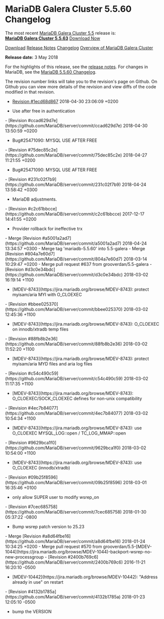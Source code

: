 # MariaDB Galera Cluster 5.5.60 Changelog

The most recent [MariaDB Galera Cluster 5.5](/kb/en/galera/) release is:<br>
<span class="cstm-style lead"><strong>[MariaDB Galera Cluster 5.5.63](/replication/galera-cluster/mariadb-galera-cluster-releases/mariadb-galera-55-release-notes/mariadb-galera-cluster-5563-release-notes)</strong> [Download<span>&nbsp;</span>Now](https://downloads.mariadb.org/mariadb-galera/5.5)</span>

[Download](http://downloads.mariadb.org/mariadb-galera/5.5.60)
[Release Notes](/replication/galera-cluster/mariadb-galera-cluster-releases/mariadb-galera-55-release-notes/mariadb-galera-cluster-5560-release-notes)
[Changelog](/replication/galera-cluster/mariadb-galera-cluster-releases/mariadb-galera-55-changelogs/mariadb-galera-cluster-5560-changelog)
[Overview of MariaDB Galera Cluster](/replication/galera-cluster/what-is-mariadb-galera-cluster)

<strong>Release date:</strong> 3 May 2018

For the highlights of this release, see the
[release notes](/replication/galera-cluster/mariadb-galera-cluster-releases/mariadb-galera-55-release-notes/mariadb-galera-cluster-5560-release-notes). For changes in
MariaDB, see the [MariaDB 5.5.60 Changelog](/kb/en/mariadb-5560-changelog/).

The revision number links will take you to the revision's page on Github. On
Github you can view more details of the revision and view diffs of the code
modified in that revision.

- [Revision #1ecd68d867](https://github.com/MariaDB/server/commit/1ecd68d867)
<span class="cstm-style datetime">2018-04-30 23:06:09 +0200</span>
<ul start="1"><li>Use after free in authentication
</li></ul>
- [Revision #ccad629d7e](https://github.com/MariaDB/server/commit/ccad629d7e)
<span class="cstm-style datetime">2018-04-30 13:50:59 +0200</span>
<ul start="1"><li>Bug#25471090: MYSQL USE AFTER FREE
</li></ul>
- [Revision #75dec85c2e](https://github.com/MariaDB/server/commit/75dec85c2e)
<span class="cstm-style datetime">2018-04-27 11:21:55 +0200</span>
<ul start="1"><li>Bug#25471090: MYSQL USE AFTER FREE
</li></ul>
- [Revision #231c02f7b9](https://github.com/MariaDB/server/commit/231c02f7b9)
<span class="cstm-style datetime">2018-04-24 13:58:42 +0300</span>
<ul start="1"><li>MariaDB adjustments.
</li></ul>
- [Revision #c2c61bbcce](https://github.com/MariaDB/server/commit/c2c61bbcce)
<span class="cstm-style datetime">2017-12-17 14:41:55 +0200</span>
<ul start="1"><li>Provider rollback for ineffective trx
</li></ul>
- <span class="cstm-style merge">Merge [Revision #a5001a2ad7](https://github.com/MariaDB/server/commit/a5001a2ad7) 2018-04-24 13:34:57 +0300 - Merge tag 'mariadb-5.5.60' into 5.5-galera</span>
- <span class="cstm-style merge">Merge [Revision #804a7e60d7](https://github.com/MariaDB/server/commit/804a7e60d7) 2018-03-14 10:29:47 +0200 - Merge pull request #637 from grooverdan/5.5-galera</span>
- [Revision #d3c0e34bdc](https://github.com/MariaDB/server/commit/d3c0e34bdc)
<span class="cstm-style datetime">2018-03-02 16:19:14 +1100</span>
<ul start="1"><li>[MDEV-8743](https://jira.mariadb.org/browse/MDEV-8743): protect myisam/aria MYI with O_CLOEXEC
</li></ul>
- [Revision #bbee025370](https://github.com/MariaDB/server/commit/bbee025370)
<span class="cstm-style datetime">2018-03-02 12:45:36 +1100</span>
<ul start="1"><li>[MDEV-8743](https://jira.mariadb.org/browse/MDEV-8743): O_CLOEXEC on innodb/xtradb temp files
</li></ul>
- [Revision #88fb8b2e36](https://github.com/MariaDB/server/commit/88fb8b2e36)
<span class="cstm-style datetime">2018-03-02 11:52:20 +1100</span>
<ul start="1"><li>[MDEV-8743](https://jira.mariadb.org/browse/MDEV-8743): protect myisam/aria MYD files and aria log files
</li></ul>
- [Revision #c54c490c59](https://github.com/MariaDB/server/commit/c54c490c59)
<span class="cstm-style datetime">2018-03-02 11:17:35 +1100</span>
<ul start="1"><li>[MDEV-8743](https://jira.mariadb.org/browse/MDEV-8743): O_CLOEXEC/SOCK_CLOEXEC defines for non-unix compatibility
</li></ul>
- [Revision #4ec7b84077](https://github.com/MariaDB/server/commit/4ec7b84077)
<span class="cstm-style datetime">2018-03-02 10:54:34 +1100</span>
<ul start="1"><li>[MDEV-8743](https://jira.mariadb.org/browse/MDEV-8743): use O_CLOEXEC MYSQL_LOG::open / TC_LOG_MMAP::open
</li></ul>
- [Revision #9629bca1f0](https://github.com/MariaDB/server/commit/9629bca1f0)
<span class="cstm-style datetime">2018-03-02 10:54:00 +1100</span>
<ul start="1"><li>[MDEV-8743](https://jira.mariadb.org/browse/MDEV-8743): use O_CLOEXEC (innodb/xtradb)
</li></ul>
- [Revision #09b25f8596](https://github.com/MariaDB/server/commit/09b25f8596)
<span class="cstm-style datetime">2018-03-01 16:35:46 +0100</span>
<ul start="1"><li>only allow SUPER user to modify wsrep_on
</li></ul>
- [Revision #7cec685758](https://github.com/MariaDB/server/commit/7cec685758)
<span class="cstm-style datetime">2018-01-30 05:37:22 -0800</span>
<ul start="1"><li>Bump wsrep patch version to 25.23
</li></ul>
- <span class="cstm-style merge">Merge [Revision #a8d64fbe16](https://github.com/MariaDB/server/commit/a8d64fbe16) 2018-01-24 10:34:25 +0200 - Merge pull request #570 from grooverdan/5.5-[MDEV-1044](https://jira.mariadb.org/browse/MDEV-1044)-backport-wsrep-no-new-processgroup</span>
- [Revision #2400b769c6](https://github.com/MariaDB/server/commit/2400b769c6)
<span class="cstm-style datetime">2016-11-21 16:20:10 -0500</span>
<ul start="1"><li>[MDEV-10442](https://jira.mariadb.org/browse/MDEV-10442): "Address already in use" on restart
</li></ul>
- [Revision #4132b1785a](https://github.com/MariaDB/server/commit/4132b1785a)
<span class="cstm-style datetime">2018-01-23 12:05:10 -0500</span>
<ul start="1"><li>bump the VERSION</li></ul>
